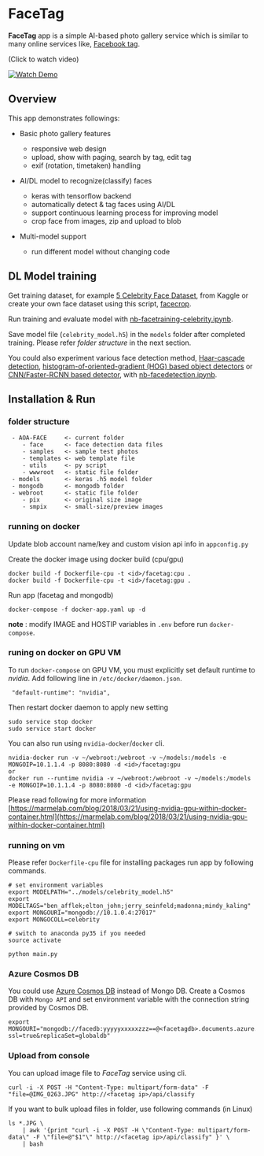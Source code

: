 # FaceTag

__FaceTag__ app is a simple AI-based photo gallery service which is similar to many online services like, [Facebook tag](https://www.facebook.com/about/tagging).

(Click to watch video)

[![Watch Demo](https://img.youtube.com/vi/C07SaD5ZwGY/0.jpg)](https://youtu.be/C07SaD5ZwGY)

## Overview

This app demonstrates followings:

- Basic photo gallery features
    - responsive web design
    - upload, show with paging, search by tag, edit tag
    - exif (rotation, timetaken) handling
    
- AI/DL model to recognize(classify) faces
    - keras with tensorflow backend
    - automatically detect & tag faces using AI/DL
    - support continuous learning process for improving model
    - crop face from images, zip and upload to blob

- Multi-model support
    - run different model without changing code

## DL Model training

Get training dataset, for example [5 Celebrity Face Dataset](https://www.kaggle.com/dansbecker/5-celebrity-faces-dataset), from Kaggle or create your own face dataset using this script, [facecrop](./utils/facecrop.py).

Run training and evaluate model with [nb-facetraining-celebrity.ipynb](nb-facetraining-celebrity.ipynb).

Save model file (`celebrity_model.h5`) in the `models` folder after completed training. Please refer _folder structure_ in the next section.

You could also experiment various face detection method, [Haar-cascade detection](https://docs.opencv.org/trunk/d7/d8b/tutorial_py_face_detection.html), [histogram-of-oriented-gradient (HOG) based object detectors](http://blog.dlib.net/2014/02/dlib-186-released-make-your-own-object.html) or [CNN/Faster-RCNN based detector](http://blog.dlib.net/2016/10/easily-create-high-quality-object.html), with [nb-facedetection.ipynb](nb-facedetection.ipynb).

## Installation & Run

### folder structure

```
 - AOA-FACE     <- current folder
    - face      <- face detection data files
    - samples   <- sample test photos
    - templates <- web template file
    - utils     <- py script
    - wwwroot   <- static file folder
 - models       <- keras .h5 model folder
 - mongodb      <- mongodb folder
 - webroot      <- static file folder
    - pix       <- original size image
    - smpix     <- small-size/preview images
```
 
### running on docker

Update blob account name/key and custom vision api info in `appconfig.py`

Create the docker image using docker build (cpu/gpu)
```
docker build -f Dockerfile-cpu -t <id>/facetag:cpu .
docker build -f Dockerfile-cpu -t <id>/facetag:gpu .
```

Run app (facetag and mongodb)
```
docker-compose -f docker-app.yaml up -d
```
__note__ : modify IMAGE and HOSTIP variables in `.env` before run `docker-compose`.

### runing on docker on GPU VM

To run `docker-compose` on GPU VM, you must explicitly set default runtime to _nvidia_.
Add following line in `/etc/docker/daemon.json`.

```
 "default-runtime": "nvidia",
```

Then restart docker daemon to apply new setting
```
sudo service stop docker
sudo service start docker
```

You can also run using `nvidia-docker`/`docker` cli.

```
nvidia-docker run -v ~/webroot:/webroot -v ~/models:/models -e MONGOIP=10.1.1.4 -p 8080:8080 -d <id>/facetag:gpu
or
docker run --runtime nvidia -v ~/webroot:/webroot -v ~/models:/models -e MONGOIP=10.1.1.4 -p 8080:8080 -d <id>/facetag:gpu
```

Please read following for more information
[https://marmelab.com/blog/2018/03/21/using-nvidia-gpu-within-docker-container.html](https://marmelab.com/blog/2018/03/21/using-nvidia-gpu-within-docker-container.html)

### running on vm

Please refer `Dockerfile-cpu` file for installing packages run app by following commands.

```
# set environment variables
export MODELPATH="../models/celebrity_model.h5"
export MODELTAGS="ben_afflek;elton_john;jerry_seinfeld;madonna;mindy_kaling"
export MONGOURI="mongodb://10.1.0.4:27017"
export MONGOCOLL=celebrity

# switch to anaconda py35 if you needed
source activate

python main.py
```

### Azure Cosmos DB

You could use [Azure Cosmos DB](https://azure.microsoft.com/en-us/services/cosmos-db/) instead of Mongo DB. Create a Cosmos DB with `Mongo API` and set environment variable with the connection string provided by Cosmos DB.

```
export MONGOURI="mongodb://facedb:yyyyyxxxxxzzz==@<facetagdb>.documents.azure.com:10255/?ssl=true&replicaSet=globaldb"
```

### Upload from console

You can upload image file to _FaceTag_ service using cli.
```
curl -i -X POST -H "Content-Type: multipart/form-data" -F "file=@IMG_0263.JPG" http://<facetag ip>/api/classify
```

If you want to bulk upload files in folder, use following commands (in Linux)
```
ls *.JPG \
    | awk '{print "curl -i -X POST -H \"Content-Type: multipart/form-data\" -F \"file=@"$1"\" http://<facetag ip>/api/classify" }' \
    | bash
```
